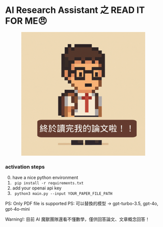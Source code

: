 # AI Research Assistant 之 READ IT FOR ME😠

<p align="center">
  <img src="./doc/anime.gif" alt="讀論文神器" width="400"/>
</p>

### activation steps

0. have a nice python environment
1. ``` pip install -r requirements.txt```
2. add your openai api key
3. ``` python3 main.py --input YOUR_PAPER_FILE_PATH```

PS: Only PDF file is supported
PS: 可以替換的模型 -> gpt-turbo-3.5, gpt-4o, gpt-4o-mini


Warning!: 目前 AI 魔獸團隊還看不懂數學，僅供回答論文、文章概念回答！
